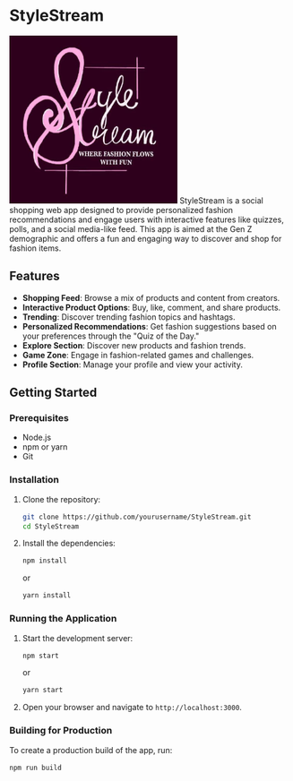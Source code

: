 # StyleStream

<img src="public/stylestream.jpg" alt="StyleStream Logo" width="300" height="300">
StyleStream is a social shopping web app designed to provide personalized fashion recommendations and engage users with interactive features like quizzes, polls, and a social media-like feed. This app is aimed at the Gen Z demographic and offers a fun and engaging way to discover and shop for fashion items.

## Features

- **Shopping Feed**: Browse a mix of products and content from creators.
- **Interactive Product Options**: Buy, like, comment, and share products.
- **Trending**: Discover trending fashion topics and hashtags.
- **Personalized Recommendations**: Get fashion suggestions based on your preferences through the "Quiz of the Day."
- **Explore Section**: Discover new products and fashion trends.
- **Game Zone**: Engage in fashion-related games and challenges.
- **Profile Section**: Manage your profile and view your activity.

## Getting Started

### Prerequisites

- Node.js
- npm or yarn
- Git

### Installation

1. Clone the repository:
    ```sh
    git clone https://github.com/yourusername/StyleStream.git
    cd StyleStream
    ```

2. Install the dependencies:
    ```sh
    npm install
    ```
    or
    ```sh
    yarn install
    ```

### Running the Application

1. Start the development server:
    ```sh
    npm start
    ```
    or
    ```sh
    yarn start
    ```

2. Open your browser and navigate to `http://localhost:3000`.

### Building for Production

To create a production build of the app, run:
```sh
npm run build
